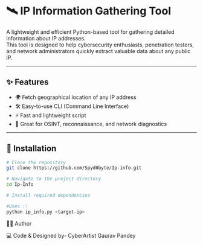 # 🛰️ IP Information Gathering Tool

A lightweight and efficient Python-based tool for gathering detailed information about IP addresses.  
This tool is designed to help cybersecurity enthusiasts, penetration testers, and network administrators quickly extract valuable data about any public IP.  

---

## ✨ Features
- 🌍 Fetch geographical location of any IP address  
- 🛠️ Easy-to-use CLI (Command Line Interface)  
- ⚡ Fast and lightweight script  
- 🔐 Great for OSINT, reconnaissance, and network diagnostics  

---

## 🔧 Installation

```bash
# Clone the repository
git clone https://github.com/Spyd0byte/Ip-info.git

# Navigate to the project directory
cd Ip-Info

# Install required dependencies

#Uses ::
python ip_info.py <target-ip>

```

🧑‍💻 Author


💻 Code & Designed by-  CyberArtist Gaurav Pandey
